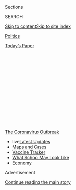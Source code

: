 <div id="app">

<div>

<div>

<div>

<div class="NYTAppHideMasthead css-1q2w90k e1suatyy0">

<div class="section css-ui9rw0 e1suatyy2">

<div class="css-eph4ug er09x8g0">

<div class="css-6n7j50">

</div>

<span class="css-1dv1kvn">Sections</span>

<div class="css-10488qs">

<span class="css-1dv1kvn">SEARCH</span>

</div>

[Skip to content](#site-content)[Skip to site
index](#site-index)

</div>

<div id="masthead-section-label" class="css-1wr3we4 eaxe0e00">

[Politics](https://www.nytimes.com/section/politics)

</div>

<div class="css-10698na e1huz5gh0">

</div>

</div>

<div id="masthead-bar-one" class="section hasLinks css-15hmgas e1csuq9d3">

<div class="css-uqyvli e1csuq9d0">

</div>

<div class="css-1uqjmks e1csuq9d1">

</div>

<div class="css-9e9ivx">

[](https://myaccount.nytimes.com/auth/login?response_type=cookie&client_id=vi)

</div>

<div class="css-1bvtpon e1csuq9d2">

[Today’s
Paper](https://www.nytimes.com/section/todayspaper)

</div>

</div>

</div>

</div>

<div data-aria-hidden="false">

<div id="site-content" data-role="main">

<div>

<div class="css-1aor85t" style="opacity:0.000000001;z-index:-1;visibility:hidden">

<div class="css-1hqnpie">

<div class="css-epjblv">

<span class="css-17xtcya">[Politics](/section/politics)</span><span class="css-x15j1o">|</span><span class="css-fwqvlz">Trump
Administration Selects Five Coronavirus Vaccine Candidates as
Finalists</span>

</div>

<div class="css-k008qs">

<div class="css-1iwv8en">

<span class="css-18z7m18"></span>

<div>

</div>

</div>

<span class="css-1n6z4y">https://nyti.ms/3gS1Saz</span>

<div class="css-1705lsu">

<div class="css-4xjgmj">

<div class="css-4skfbu" data-role="toolbar" data-aria-label="Social Media Share buttons, Save button, and Comments Panel with current comment count" data-testid="share-tools">

  - 
  - 
  - 
  - 
    
    <div class="css-6n7j50">
    
    </div>

  - 

</div>

</div>

</div>

</div>

</div>

</div>

<div id="NYT_TOP_BANNER_REGION" class="css-13pd83m">

<div>

<div id="styln-prism-menu-1592847958612" class="section interactive-content interactive-size-medium css-1edisqu">

<div class="css-17ih8de interactive-body">

<div id="scroll-container" class="css-1gj85ro">

[<span class="styln-title-wrap"><span class="css-1pje3qr">The
Coronavirus</span><span class="css-1pje3qr">
Outbreak</span></span>](https://www.nytimes.com/news-event/coronavirus?action=click&pgtype=Article&state=default&region=TOP_BANNER&context=storylines_menu)

  - <span class="css-kqxiym" data-emphasize="true">live</span>[Latest
    Updates](https://www.nytimes.com/2020/08/02/world/coronavirus-updates.html?action=click&pgtype=Article&state=default&region=TOP_BANNER&context=storylines_menu)
  - [Maps and
    Cases](https://www.nytimes.com/interactive/2020/us/coronavirus-us-cases.html?action=click&pgtype=Article&state=default&region=TOP_BANNER&context=storylines_menu)
  - [Vaccine
    Tracker](https://www.nytimes.com/interactive/2020/science/coronavirus-vaccine-tracker.html?action=click&pgtype=Article&state=default&region=TOP_BANNER&context=storylines_menu)
  - [What School May Look
    Like](https://www.nytimes.com/interactive/2020/07/29/us/schools-reopening-coronavirus.html?action=click&pgtype=Article&state=default&region=TOP_BANNER&context=storylines_menu)
  - [Economy](https://www.nytimes.com/live/2020/07/31/business/stock-market-today-coronavirus?action=click&pgtype=Article&state=default&region=TOP_BANNER&context=storylines_menu)

</div>

</div>

</div>

</div>

</div>

<div id="top-wrapper" class="css-1sy8kpn">

<div id="top-slug" class="css-l9onyx">

Advertisement

</div>

[Continue reading the main
story](#after-top)

<div class="ad top-wrapper" style="text-align:center;height:100%;display:block;min-height:250px">

<div id="top" class="place-ad" data-position="top" data-size-key="top">

</div>

</div>

<div id="after-top">

</div>

</div>

<div>

<div id="sponsor-wrapper" class="css-1hyfx7x">

<div id="sponsor-slug" class="css-19vbshk">

Supported by

</div>

[Continue reading the main
story](#after-sponsor)

<div id="sponsor" class="ad sponsor-wrapper" style="text-align:center;height:100%;display:block">

</div>

<div id="after-sponsor">

</div>

</div>

<div class="css-186x18t">

</div>

<div class="css-1vkm6nb ehdk2mb0">

# Trump Administration Selects Five Coronavirus Vaccine Candidates as Finalists

</div>

The White House is eager to project progress, but the public-private
partnership it has created still faces scientific hurdles, internal
tensions and questions from Congress.

<div class="css-79elbk" data-testid="photoviewer-wrapper">

<div class="css-z3e15g" data-testid="photoviewer-wrapper-hidden">

</div>

<div class="css-1a48zt4 ehw59r15" data-testid="photoviewer-children">

![<span class="css-16f3y1r e13ogyst0" data-aria-hidden="true">A
scientist working in Moderna’s lab in Cambridge, Mass., in February. The
Trump administration tapped Moderna and four other companies as the most
likely candidates to produce a vaccine for the
coronavirus.</span><span class="css-cnj6d5 e1z0qqy90" itemprop="copyrightHolder"><span class="css-1ly73wi e1tej78p0">Credit...</span><span><span>David
L. Ryan/The Boston Globe, via Getty
Images</span></span></span>](https://static01.nyt.com/images/2020/06/03/us/politics/03dc-virus-vaccine1/merlin_171408228_5309746a-b867-4f7e-a307-6dd809656b06-articleLarge.jpg?quality=75&auto=webp&disable=upscale)

</div>

</div>

<div class="css-18e8msd">

<div class="css-pdw9fk epjyd6m0">

<div class="css-1txwxcy ey68jwv0" data-aria-hidden="true">

[![Noah
Weiland](https://static01.nyt.com/images/2019/07/23/reader-center/author-noah-weiland/author-noah-weiland-thumbLarge.png
"Noah Weiland")](https://www.nytimes.com/by/noah-weiland)[![David E.
Sanger](https://static01.nyt.com/images/2018/10/03/multimedia/author-david-e-sanger/author-david-e-sanger-thumbLarge.png
"David E. Sanger")](https://www.nytimes.com/by/david-e-sanger)

</div>

<div class="css-1baulvz">

By [<span class="css-1baulvz" itemprop="name">Noah
Weiland</span>](https://www.nytimes.com/by/noah-weiland) and
[<span class="css-1baulvz last-byline" itemprop="name">David E.
Sanger</span>](https://www.nytimes.com/by/david-e-sanger)

</div>

</div>

  - 
    
    <div class="css-ld3wwf e16638kd2">
    
    Published June 3, 2020Updated July 27,
    2020
    
    </div>

  - 
    
    <div class="css-4xjgmj">
    
    <div class="css-pvvomx" data-role="toolbar" data-aria-label="Social Media Share buttons, Save button, and Comments Panel with current comment count" data-testid="share-tools">
    
      - 
      - 
      - 
      - 
        
        <div class="css-6n7j50">
        
        </div>
    
      - 
    
    </div>
    
    </div>

</div>

</div>

<div class="section meteredContent css-1r7ky0e" name="articleBody" itemprop="articleBody">

<div class="css-1fanzo5 StoryBodyCompanionColumn">

<div class="css-53u6y8">

WASHINGTON — The Trump administration has selected five companies as the
most likely candidates to produce a [vaccine for the
coronavirus](https://www.nytimes.com/2020/07/27/health/moderna-vaccine-covid.html),
senior officials said, a critical step in the White House’s effort to
deliver on its
[promise](https://www.nytimes.com/2020/05/15/us/politics/coronavirus-vaccine-timeline.html)
of being able to start widespread inoculation of Americans by the end of
the year.

By winnowing the field in a matter of weeks from a pool of around a
dozen companies, the federal government is betting that it can identify
the most promising
[vaccine](https://www.nytimes.com/interactive/2020/06/09/magazine/covid-vaccine.html)
projects at an early stage, speed along the process of determining which
will work and ensure that the winner or winners can be quickly
manufactured in huge quantities and distributed across the country.

The announcement of the decision will be made at the White House in the
next few weeks, government officials said. Dr. Anthony S. Fauci, the
federal government’s top epidemiologist and director of the National
Institute of Allergy and Infectious Diseases, hinted at the coming
action on Tuesday when he told a medical seminar that “by the beginning
of 2021 we hope to have a couple of hundred million doses.”

The five companies are
[Moderna](https://www.nytimes.com/2020/07/27/health/moderna-vaccine-covid.html),
a Massachusetts-based biotechnology firm, which Dr. Fauci said he
expected would enter into the final phase of clinical trials next month;
the combination of [Oxford
University](https://www.nytimes.com/2020/04/27/world/europe/coronavirus-vaccine-update-oxford.html)
and AstraZeneca, on a similar schedule; and three large pharmaceutical
companies: Johnson & Johnson, Merck and
[Pfizer](https://www.nytimes.com/2020/07/27/health/moderna-vaccine-covid.html).
Each is taking a somewhat different approach.

</div>

</div>

<div class="css-1fanzo5 StoryBodyCompanionColumn">

<div class="css-53u6y8">

President Trump has been eager to show rapid progress as the nation
slowly emerges from lockdown, and as he faces the growing challenge of
winning re-election in the midst of national upheaval: [more
than 106,000 Americans
dead](https://www.nytimes.com/interactive/2020/us/coronavirus-us-cases.html)
from the virus, unemployment at record levels and now discord and
violence in the streets.

Despite [promising early
results](https://www.nytimes.com/2020/05/20/health/coronavirus-vaccines.html)
and the administration’s strong interest in nurturing a
government-industry partnership, substantial hurdles remain, and many
scientists consider Mr. Trump’s goal of having a vaccine widely
available by early next year to be optimistic, if not unrealistic.
Vaccine development is notoriously difficult and time-consuming; the
record is four years, and a decade is not unusual.

Moderna, Johnson & Johnson and the Oxford-AstraZeneca group [have
already received a total of $2.2 billion in federal
funding](https://www.nytimes.com/2020/05/21/health/coronavirus-vaccine-astrazeneca.html)
to support their vaccine programs. Their selection as finalists, along
with Merck and Pfizer, will give all five companies access to additional
government money, help in running clinical trials and financial and
logistical support for a manufacturing base that is being built even
before it is clear which if any of the vaccines in development will
work.

More funding is likely to be announced soon, officials said. This week,
the Department of Health and Human Services added $628 million to a
contract with Emergent BioSolutions, a Maryland firm, to expand
development of vaccine manufacturing capacity.

</div>

</div>

<div class="css-1fanzo5 StoryBodyCompanionColumn">

<div class="css-53u6y8">

Dr. Fauci, who had been sounding cautionary notes, now sounds more
optimistic: Among his concerns, he said during the session run by The
Journal of the American Medical Association, is how long immunity
triggered by a vaccine might last.

</div>

</div>

<div class="css-79elbk" data-testid="photoviewer-wrapper">

<div class="css-z3e15g" data-testid="photoviewer-wrapper-hidden">

</div>

<div class="css-1a48zt4 ehw59r15" data-testid="photoviewer-children">

![<span class="css-16f3y1r e13ogyst0" data-aria-hidden="true">Dr.
Anthony S. Fauci has increasingly expressed optimism that a vaccine
could be available next
year.</span><span class="css-cnj6d5 e1z0qqy90" itemprop="copyrightHolder"><span class="css-1ly73wi e1tej78p0">Credit...</span><span>Doug
Mills/The New York
Times</span></span>](https://static01.nyt.com/images/2020/06/03/us/politics/03dc-virus-vaccine2/merlin_172064049_f0ef3d61-d256-47e8-8e01-1681842f2405-articleLarge.jpg?quality=75&auto=webp&disable=upscale)

</div>

</div>

<div class="css-1fanzo5 StoryBodyCompanionColumn">

<div class="css-53u6y8">

“Vaccines are coming along really well,” Mr. Trump [wrote on
Twitter](https://twitter.com/realDonaldTrump/status/1267826457796984832)
on Tuesday, hours before he was scheduled to meet with Alex M. Azar II,
the health and human services secretary. “Moving faster than
anticipated. Good news
ahead.”

<div id="NYT_MAIN_CONTENT_1_REGION" class="css-9tf9ac">

<div>

<div id="styln-covid-updates-world" class="section interactive-content interactive-size-medium css-1ftcdic">

<div class="css-17ih8de interactive-body">

<div id="styln-briefing-block" data-asset-id="QXJ0aWNsZTpueXQ6Ly9hcnRpY2xlLzhiMjRmNTQ0LWVhMmUtNTlmNC1hMDZiLTM0YWI3YTlmN2E4YQ==">

<div class="briefing-block-header-section">

# [Latest Updates: Global Coronavirus Outbreak](https://www.nytimes.com/2020/08/01/world/coronavirus-covid-19.html?action=click&pgtype=Article&state=default&region=MAIN_CONTENT_1&context=storylines_live_updates)

<div class="briefing-block-ts">

Updated 2020-08-02T17:52:35.962Z

</div>

</div>

  - [The U.S. reels as July cases more than double the total of any
    other
    month.](https://www.nytimes.com/2020/08/01/world/coronavirus-covid-19.html?action=click&pgtype=Article&state=default&region=MAIN_CONTENT_1&context=storylines_live_updates#link-34047410)
  - [Top U.S. officials work to break an impasse over the federal
    jobless
    benefit.](https://www.nytimes.com/2020/08/01/world/coronavirus-covid-19.html?action=click&pgtype=Article&state=default&region=MAIN_CONTENT_1&context=storylines_live_updates#link-780ec966)
  - [Its outbreak untamed, Melbourne goes into even greater
    lockdown.](https://www.nytimes.com/2020/08/01/world/coronavirus-covid-19.html?action=click&pgtype=Article&state=default&region=MAIN_CONTENT_1&context=storylines_live_updates#link-2bc8948)

<div class="briefing-block-footer">

<div class="briefing-block-footer-meta">

[See more
updates](https://www.nytimes.com/2020/08/01/world/coronavirus-covid-19.html?action=click&pgtype=Article&state=default&region=MAIN_CONTENT_1&context=storylines_live_updates)

</div>

<div class="briefing-block-briefinglinks">

<span>More live coverage:</span>
[Markets](https://www.nytimes.com/live/2020/07/31/business/stock-market-today-coronavirus?action=click&pgtype=Article&state=default&region=MAIN_CONTENT_1&context=storylines_live_updates)

</div>

</div>

</div>

</div>

</div>

</div>

</div>

The project — called Operation Warp Speed — amounts to a sprawling,
on-the-fly experiment in industrial policy by a Republican
administration that has been otherwise dedicated to giving private
industry a free hand.

Democrats in Congress are already seeking details about the contracts
with the companies, many of which are still wrapped in secrecy. They are
asking how much Americans will have to pay to be vaccinated and whether
the firms, or American taxpayers, will retain the profits and
intellectual property.

Other countries, including China, are also rushing their own efforts to
produce a vaccine, raising concerns that nationalism rather than need
could drive decisions about who first gets inoculated.

Two of the vaccine candidates selected by the Trump administration —
developed by Moderna and scientists at Oxford — are already in Phase II
trials, meaning their effectiveness is being tested on scores of human
subjects.

They will likely shift to large-scale human trials, called Phase III, as
early as July, two senior administration officials said.

</div>

</div>

<div class="css-1fanzo5 StoryBodyCompanionColumn">

<div class="css-53u6y8">

While Johnson & Johnson has said it would begin Phase I trials by
September at the latest, that now appears likely to be sped up
considerably, officials said. Phase I focuses on testing for safety, a
particularly important factor for vaccines since they are administered
widely to healthy people.

Several of the companies said that they did not want to speak ahead of
any announcement by the White House, and the others did not respond to
requests for a comment. Along with Moderna, Merck, Pfizer and Johnson &
Johnson are based in the United States. AstraZeneca is based in Britain.

Under the administration plan, according to officials, around 30,000
people will take part in Phase III trials for each vaccine when they
reach that stage. If all five companies reach Phase III trials, around
150,000 people, mostly Americans, would ultimately become the test
subjects for a vaccine.

All age groups will be covered, including older people and those with
underlying health conditions.

It is possible, officials and corporate executives in several of the
firms said, that some of the Phase III trials will be conducted outside
the United States, and may be focused on coronavirus hot spots, where a
greater possibility of infection could speed the process of determining
the effectiveness of a potential vaccine. The other alternative
— deliberately exposing inoculated volunteers to the disease
—<span class="css-8l6xbc evw5hdy0">  </span>is fraught with ethical
issues and officials seem reluctant to take that route, even if it might
speed results.

The plans are being assembled in an office suite on the seventh floor of
the Department of Health and Human Services’s headquarters, where two
newly appointed leaders of the project, Dr. Moncef Slaoui and Gen.
Gustave F. Perna, have set up temporary offices.

Dr. Slaoui comes from the pharmaceutical and venture capital worlds.
General Perna heads the Army Matériel Command and is an expert in
complex logistics but not medicine.

Their work is monitored by Mr. Azar, Defense Secretary Mark T. Esper and
Jared Kushner, the president’s son-in-law and senior adviser. They are
coordinating with the senior infectious disease experts on the White
House’s coronavirus task force, Dr. Fauci and Dr. Deborah L. Birx, who
is overseeing the task force’s day-to-day operations.

</div>

</div>

<div class="css-1fanzo5 StoryBodyCompanionColumn">

<div class="css-53u6y8">

Weeks ago, Mr. Trump compared the Warp Speed effort to the Manhattan
Project, the government-led program during World War II to develop the
atomic bomb. There are superficial similarities: Lives at stake,
crushing deadlines, and a combination of civilian and military
leadership. (The Manhattan Project was headed by J. Robert Oppenheimer,
a theoretical physicist, and Gen. Leslie R. Groves, who oversaw the
project to deliver the bomb to its targets in Japan.)

But even some of the president’s top aides say the analogy goes only so
far: This effort is an amalgamation of private-industry vaccine
projects, with an overlay of military
coordination.

<div id="NYT_MAIN_CONTENT_3_REGION" class="css-9tf9ac">

<div>

<div id="styln-prism-freeform-1594220623585" class="section interactive-content interactive-size-medium css-1ftcdic">

<div class="css-17ih8de interactive-body">

<div id="prism-freeform-block-62021" class="css-19mumt8" data-role="complementary" data-storyline="The Coronavirus Outbreak" data-truncated="true" tabindex="0">

<div class="css-a8d9oz">

<div class="css-eb027h">

[](https://www.nytimes.com/news-event/coronavirus?action=click&pgtype=Article&state=default&region=MAIN_CONTENT_3&context=storylines_faq)

### The Coronavirus Outbreak ›

#### Frequently Asked Questions

Updated July 27, 2020

  - #### Should I refinance my mortgage?
    
      - [It could be a good
        idea,](https://www.nytimes.com/article/coronavirus-money-unemployment.html?action=click&pgtype=Article&state=default&region=MAIN_CONTENT_3&context=storylines_faq)
        because mortgage rates have [never been
        lower.](https://www.nytimes.com/2020/07/16/business/mortgage-rates-below-3-percent.html?action=click&pgtype=Article&state=default&region=MAIN_CONTENT_3&context=storylines_faq)
        Refinancing requests have pushed mortgage applications to some
        of the highest levels since 2008, so be prepared to get in line.
        But defaults are also up, so if you’re thinking about buying a
        home, be aware that some lenders have tightened their standards.

  - #### What is school going to look like in September?
    
      - It is unlikely that many schools will return to a normal
        schedule this fall, requiring the grind of [online
        learning](https://www.nytimes.com/2020/06/05/us/coronavirus-education-lost-learning.html?action=click&pgtype=Article&state=default&region=MAIN_CONTENT_3&context=storylines_faq),
        [makeshift child
        care](https://www.nytimes.com/2020/05/29/us/coronavirus-child-care-centers.html?action=click&pgtype=Article&state=default&region=MAIN_CONTENT_3&context=storylines_faq)
        and [stunted
        workdays](https://www.nytimes.com/2020/06/03/business/economy/coronavirus-working-women.html?action=click&pgtype=Article&state=default&region=MAIN_CONTENT_3&context=storylines_faq)
        to continue. California’s two largest public school districts —
        Los Angeles and San Diego — said on July 13, that [instruction
        will be remote-only in the
        fall](https://www.nytimes.com/2020/07/13/us/lausd-san-diego-school-reopening.html?action=click&pgtype=Article&state=default&region=MAIN_CONTENT_3&context=storylines_faq),
        citing concerns that surging coronavirus infections in their
        areas pose too dire a risk for students and teachers. Together,
        the two districts enroll some 825,000 students. They are the
        largest in the country so far to abandon plans for even a
        partial physical return to classrooms when they reopen in
        August. For other districts, the solution won’t be an
        all-or-nothing approach. [Many
        systems](https://bioethics.jhu.edu/research-and-outreach/projects/eschool-initiative/school-policy-tracker/),
        including the nation’s largest, New York City, are devising
        [hybrid
        plans](https://www.nytimes.com/2020/06/26/us/coronavirus-schools-reopen-fall.html?action=click&pgtype=Article&state=default&region=MAIN_CONTENT_3&context=storylines_faq)
        that involve spending some days in classrooms and other days
        online. There’s no national policy on this yet, so check with
        your municipal school system regularly to see what is happening
        in your community.

  - #### Is the coronavirus airborne?
    
      - The coronavirus [can stay aloft for hours in tiny droplets in
        stagnant
        air](https://www.nytimes.com/2020/07/04/health/239-experts-with-one-big-claim-the-coronavirus-is-airborne.html?action=click&pgtype=Article&state=default&region=MAIN_CONTENT_3&context=storylines_faq),
        infecting people as they inhale, mounting scientific evidence
        suggests. This risk is highest in crowded indoor spaces with
        poor ventilation, and may help explain super-spreading events
        reported in meatpacking plants, churches and restaurants. [It’s
        unclear how often the virus is
        spread](https://www.nytimes.com/2020/07/06/health/coronavirus-airborne-aerosols.html?action=click&pgtype=Article&state=default&region=MAIN_CONTENT_3&context=storylines_faq)
        via these tiny droplets, or aerosols, compared with larger
        droplets that are expelled when a sick person coughs or sneezes,
        or transmitted through contact with contaminated surfaces, said
        Linsey Marr, an aerosol expert at Virginia Tech. Aerosols are
        released even when a person without symptoms exhales, talks or
        sings, according to Dr. Marr and more than 200 other experts,
        who [have outlined the evidence in an open letter to the World
        Health
        Organization](https://academic.oup.com/cid/article/doi/10.1093/cid/ciaa939/5867798).

  - #### What are the symptoms of coronavirus?
    
      - Common symptoms [include fever, a dry cough, fatigue and
        difficulty breathing or shortness of
        breath.](https://www.nytimes.com/article/symptoms-coronavirus.html?action=click&pgtype=Article&state=default&region=MAIN_CONTENT_3&context=storylines_faq)
        Some of these symptoms overlap with those of the flu, making
        detection difficult, but runny noses and stuffy sinuses are less
        common. [The C.D.C. has
        also](https://www.nytimes.com/2020/04/27/health/coronavirus-symptoms-cdc.html?action=click&pgtype=Article&state=default&region=MAIN_CONTENT_3&context=storylines_faq)
        added chills, muscle pain, sore throat, headache and a new loss
        of the sense of taste or smell as symptoms to look out for. Most
        people fall ill five to seven days after exposure, but symptoms
        may appear in as few as two days or as many as 14 days.

  - #### Does asymptomatic transmission of Covid-19 happen?
    
      - So far, the evidence seems to show it does. A widely cited
        [paper](https://www.nature.com/articles/s41591-020-0869-5)
        published in April suggests that people are most infectious
        about two days before the onset of coronavirus symptoms and
        estimated that 44 percent of new infections were a result of
        transmission from people who were not yet showing symptoms.
        Recently, a top expert at the World Health Organization stated
        that transmission of the coronavirus by people who did not have
        symptoms was “very rare,” [but she later walked back that
        statement.](https://www.nytimes.com/2020/06/09/world/coronavirus-updates.html?action=click&pgtype=Article&state=default&region=MAIN_CONTENT_3&context=storylines_faq#link-1f302e21)

<div id="styln-survey-component-62021" class="styln-survey-component" data-surveyname="faq" data-surveystoryline="coronavirus">

</div>

</div>

<div class="css-6mllg9">

</div>

<div class="css-pmm6ed">

<span class="css-5gimkt"></span>

</div>

</div>

</div>

</div>

</div>

</div>

</div>

One senior administration official said the more appropriate comparison
would be Lockheed Martin’s [“Skunk
Works”](https://www.nytimes.com/1990/12/05/business/business-people-lockheeds-skunk-works-appoints-engineermanager.html)
program in California, where the company’s most sensitive aircraft
projects have been developed and built. Many never left the design
stage.

Much of the work at the Warp Speed project involves making sure no
surprises slow development.

But Dr. Amesh Adalja, an infectious disease physician and senior scholar
at the Johns Hopkins University Center for Health Security, said that
the administration should “be prepared for things to slow down once we
get further along.”

“All of the timelines are optimistic,” he said. “Vaccine development
doesn’t always go as predicted. There are a lot of hiccups in the
production
process.”

</div>

</div>

<div class="css-79elbk" data-testid="photoviewer-wrapper">

<div class="css-z3e15g" data-testid="photoviewer-wrapper-hidden">

</div>

<div class="css-1a48zt4 ehw59r15" data-testid="photoviewer-children">

<div class="css-1xdhyk6 erfvjey0">

<span class="css-1ly73wi e1tej78p0">Image</span>

<div class="css-zjzyr8">

<div data-testid="lazyimage-container" style="height:257.77777777777777px">

</div>

</div>

</div>

<span class="css-16f3y1r e13ogyst0" data-aria-hidden="true">A hospital
worker in Brooklyn last month. New York has had one of the highest
infection rates in the
world.</span><span class="css-cnj6d5 e1z0qqy90" itemprop="copyrightHolder"><span class="css-1ly73wi e1tej78p0">Credit...</span><span>Dave
Sanders for The New York Times</span></span>

</div>

</div>

<div class="css-1fanzo5 StoryBodyCompanionColumn">

<div class="css-53u6y8">

Democratic lawmakers on Tuesday [wrote to Mr.
Azar](https://oversight.house.gov/sites/democrats.oversight.house.gov/files/2020-06-02.Clyburn%20CBM%20to%20HHS%20re%20Vaccine%20and%20Treatment%20Contracts.pdf)
with concerns about how his department was awarding contracts to the
pharmaceutical companies.

</div>

</div>

<div class="css-1fanzo5 StoryBodyCompanionColumn">

<div class="css-53u6y8">

Representative James E. Clyburn, Democrat of South Carolina and the
chairman of the House’s select committee on the coronavirus, and
Representative Carolyn B. Maloney, Democrat of New York and the
chairwoman of the Committee on Oversight and Reform, said that they were
“seeking to determine whether these contracts include provisions to
ensure affordability and prevent profiteering.”

Agreements have included promises from pharmaceutical companies related
to intellectual property, the number of doses that will be produced if a
candidate is successful and the price of a vaccine, one senior
administration official said. But few details have been made public.

Contracts are being awarded through the department’s Biomedical Advanced
Research and Development Authority. Congress allocated billions of
dollars for vaccine development in various components of the $2 trillion
coronavirus relief package.

Senior administration officials said that between new congressional
funds and money that can be drawn from appropriations for the federal
health agencies, the project will have plenty of funding.

Behind the scenes, the project has undergone upheaval in its leadership.

Dr. Peter Marks, the federal scientist who devised and initially oversaw
the project at the Food and Drug Administration, stepped aside from his
role as its lead vaccine specialist, in part because he believed Dr.
Slaoui had potential conflicts of interest, according to senior
administration officials.

Dr. Slaoui, a venture capitalist and a former executive at the
pharmaceutical firm GlaxoSmithKline, sat on the board of Moderna before
accepting his current role last month. The value of his stock holdings
in Moderna [jumped
significantly](https://www.nytimes.com/2020/05/20/health/coronavirus-vaccine-czar.html)
when the company released preliminary data from an early phase of its
candidate vaccine trial. He sold his $12 million in shares afterward,
and the administration said he would donate the increased value to
cancer research.

Dr. Slaoui also joined the project on a contract rather than as a
government employee, [leaving him
exempt](https://www.nytimes.com/2020/05/20/health/coronavirus-vaccine-czar.html)
from federal disclosure rules that would require him to list his outside
positions, stock holdings and other potential conflicts. The arrangement
is not subject to the same conflict-of-interest laws and regulations
that executive branch employees must follow.

</div>

</div>

<div class="css-1fanzo5 StoryBodyCompanionColumn">

<div class="css-53u6y8">

In a May 20 meeting, according to one official, Dr. Marks, the director
of the F.D.A.’s Center for Biologics Evaluation and Research, informed
Dr. Stephen M. Hahn, the agency’s commissioner, that he wanted to exit
the vaccine program.

He also left the White House’s coronavirus task force, a group he had
been named to five days earlier.

Two senior officials said that [Col. Matthew
Hepburn](https://ghss.georgetown.edu/people/hepburn/), who is also a
physician, has stepped in for Dr. Marks on the vaccine program.

</div>

</div>

<div>

</div>

</div>

<div>

</div>

<div>

</div>

<div>

</div>

<div>

<div id="bottom-wrapper" class="css-1ede5it">

<div id="bottom-slug" class="css-l9onyx">

Advertisement

</div>

[Continue reading the main
story](#after-bottom)

<div id="bottom" class="ad bottom-wrapper" style="text-align:center;height:100%;display:block;min-height:90px">

</div>

<div id="after-bottom">

</div>

</div>

</div>

</div>

</div>

## Site Index

<div>

</div>

## Site Information Navigation

  - [© <span>2020</span> <span>The New York Times
    Company</span>](https://help.nytimes.com/hc/en-us/articles/115014792127-Copyright-notice)

<!-- end list -->

  - [NYTCo](https://www.nytco.com/)
  - [Contact
    Us](https://help.nytimes.com/hc/en-us/articles/115015385887-Contact-Us)
  - [Work with us](https://www.nytco.com/careers/)
  - [Advertise](https://nytmediakit.com/)
  - [T Brand Studio](http://www.tbrandstudio.com/)
  - [Your Ad
    Choices](https://www.nytimes.com/privacy/cookie-policy#how-do-i-manage-trackers)
  - [Privacy](https://www.nytimes.com/privacy)
  - [Terms of
    Service](https://help.nytimes.com/hc/en-us/articles/115014893428-Terms-of-service)
  - [Terms of
    Sale](https://help.nytimes.com/hc/en-us/articles/115014893968-Terms-of-sale)
  - [Site
    Map](https://spiderbites.nytimes.com)
  - [Help](https://help.nytimes.com/hc/en-us)
  - [Subscriptions](https://www.nytimes.com/subscription?campaignId=37WXW)

</div>

</div>

</div>

</div>
